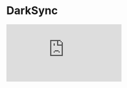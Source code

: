 # DarkSync
<var zxc = get.screen_size>
<iframe width="zxc" height="zxc" src="https://www.youtube-nocookie.com/embed/QtlOr78qf-o" title="YouTube video player" frameborder="0" allow="accelerometer; autoplay; clipboard-write; encrypted-media; gyroscope; picture-in-picture" allowfullscreen></iframe>

